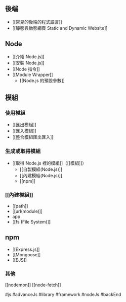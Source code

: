 ## 後端
- [[常見的後端的程式語言]]
- [[靜態與動態網頁 Static and Dynamic Website]]

## Node
- [[介紹 Node.js]]
- [[安裝 Node.js]]
- [[Node 指令]]
- [[Module Wrapper]]
	- [[Node.js 的預設參數]]

## 模組
### 使用模組
- [[匯出模組]]
- [[匯入模組]]
- [[整合模組匯出匯入]]

### 生成或取得模組
- [[取得 Node.js 裡的模組]]（[[模組]]）
	- [[自製模組(Node.js)]]
	- [[內建模組(Node.js)]]
	- [[npm]]

### [[內建模組]]
- [[path]]
- [[url(module)]]
- app
- [[fs (File System)]]
## npm
- [[Express.js]]
- [[Mongoose]]
- [[EJS]]

### 其他
[[nodemon]]
[[node-fetch]]




#js #advanceJs #library #framework #nodeJs #backEnd